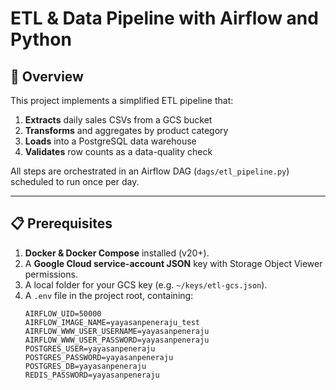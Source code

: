 # ETL & Data Pipeline with Airflow and Python

## 📖 Overview
This project implements a simplified ETL pipeline that:
1. **Extracts** daily sales CSVs from a GCS bucket  
2. **Transforms** and aggregates by product category  
3. **Loads** into a PostgreSQL data warehouse  
4. **Validates** row counts as a data-quality check  

All steps are orchestrated in an Airflow DAG (`dags/etl_pipeline.py`) scheduled to run once per day.

---

## 📋 Prerequisites

1. **Docker & Docker Compose** installed (v20+).  
2. A **Google Cloud service-account JSON** key with Storage Object Viewer permissions.  
3. A local folder for your GCS key (e.g. `~/keys/etl-gcs.json`).  
4. A `.env` file in the project root, containing:
   ```dotenv
   AIRFLOW_UID=50000
   AIRFLOW_IMAGE_NAME=yayasanpeneraju_test
   AIRFLOW_WWW_USER_USERNAME=yayasanpeneraju
   AIRFLOW_WWW_USER_PASSWORD=yayasanpeneraju
   POSTGRES_USER=yayasanpeneraju
   POSTGRES_PASSWORD=yayasanpeneraju
   POSTGRES_DB=yayasanpeneraju
   REDIS_PASSWORD=yayasanpeneraju

